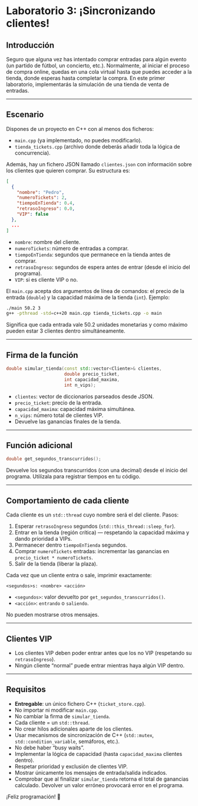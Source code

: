# Laboratorio 3: ¡Sincronizando clientes!

## Introducción
Seguro que alguna vez has intentado comprar entradas para algún evento (un partido de fútbol, un concierto, etc.). Normalmente, al iniciar el proceso de compra online, quedas en una cola virtual hasta que puedes acceder a la tienda, donde esperas hasta completar la compra. En este primer laboratorio, implementarás la simulación de una tienda de venta de entradas.

---

## Escenario
Dispones de un proyecto en C++ con al menos dos ficheros:
- `main.cpp` (ya implementado, no puedes modificarlo).
- `tienda_tickets.cpp` (archivo donde deberás añadir toda la lógica de concurrencia).

Además, hay un fichero JSON llamado `clientes.json` con información sobre los clientes que quieren comprar. Su estructura es:
```json
[
  {
    "nombre": "Pedro",
    "numeroTickets": 2,
    "tiempoEnTienda": 0.4,
    "retrasoIngreso": 0.0,
    "VIP": false
  },
  ...
]
```
- `nombre`: nombre del cliente.  
- `numeroTickets`: número de entradas a comprar.  
- `tiempoEnTienda`: segundos que permanece en la tienda antes de comprar.  
- `retrasoIngreso`: segundos de espera antes de entrar (desde el inicio del programa).  
- `VIP`: si es cliente VIP o no.  

El `main.cpp` acepta dos argumentos de línea de comandos: el precio de la entrada (`double`) y la capacidad máxima de la tienda (`int`). Ejemplo:
```bash
./main 50.2 3
g++ -pthread -std=c++20 main.cpp tienda_tickets.cpp -o main
```
Significa que cada entrada vale 50.2 unidades monetarias y como máximo pueden estar 3 clientes dentro simultáneamente.

---

## Firma de la función
```cpp
double simular_tienda(const std::vector<Cliente>& clientes,
                      double precio_ticket,
                      int capacidad_maxima,
                      int n_vips);
```
- `clientes`: vector de diccionarios parseados desde JSON.  
- `precio_ticket`: precio de la entrada.  
- `capacidad_maxima`: capacidad máxima simultánea.  
- `n_vips`: número total de clientes VIP.  
- Devuelve las ganancias finales de la tienda.  

---

## Función adicional
```cpp
double get_segundos_transcurridos();
```
Devuelve los segundos transcurridos (con una decimal) desde el inicio del programa. Utilízala para registrar tiempos en tu código.

---

## Comportamiento de cada cliente
Cada cliente es un `std::thread` cuyo nombre será el del cliente. Pasos:
1. Esperar `retrasoIngreso` segundos (`std::this_thread::sleep_for`).  
2. Entrar en la tienda (región crítica) — respetando la capacidad máxima y dando prioridad a VIPs.  
3. Permanecer dentro `tiempoEnTienda` segundos.  
4. Comprar `numeroTickets` entradas: incrementar las ganancias en `precio_ticket * numeroTickets`.  
5. Salir de la tienda (liberar la plaza).  

Cada vez que un cliente entra o sale, imprimir exactamente:
```
<segundos>s: <nombre> <acción>
```
- `<segundos>`: valor devuelto por `get_segundos_transcurridos()`.  
- `<acción>`: `entrando` o `saliendo`.  

No pueden mostrarse otros mensajes.

---

## Clientes VIP
- Los clientes VIP deben poder entrar antes que los no VIP (respetando su `retrasoIngreso`).  
- Ningún cliente “normal” puede entrar mientras haya algún VIP dentro.  

---

## Requisitos
- **Entregable**: un único fichero C++ (`ticket_store.cpp`).  
- No importar ni modificar `main.cpp`.  
- No cambiar la firma de `simular_tienda`.  
- Cada cliente = un `std::thread`.  
- No crear hilos adicionales aparte de los clientes.  
- Usar mecanismos de sincronización de C++ (`std::mutex`, `std::condition_variable`, semáforos, etc.).  
- No debe haber “busy waits”.  
- Implementar la lógica de capacidad (hasta `capacidad_maxima` clientes dentro).  
- Respetar prioridad y exclusión de clientes VIP.  
- Mostrar únicamente los mensajes de entrada/salida indicados.  
- Comprobar que al finalizar `simular_tienda` retorna el total de ganancias calculado. Devolver un valor erróneo provocará error en el programa.

¡Feliz programación! 🤡
